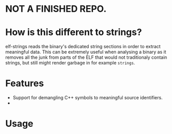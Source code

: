 # NOT A FINISHED REPO.

# How is this different to strings?
elf-strings reads the binary's dedicated string sections in order to extract meaningful data. This can be extremely useful when analysing a binary as it removes all the junk from parts of the ELF that would not traditionaly contain strings, but still might render garbage in for example `strings`.

# Features
* Support for demangling C++ symbols to meaningful source identifiers.
*

# Usage

